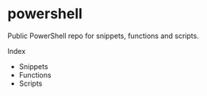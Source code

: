 # powershell

Public PowerShell repo for snippets, functions and scripts.

Index
 - Snippets
 - Functions
 - Scripts
